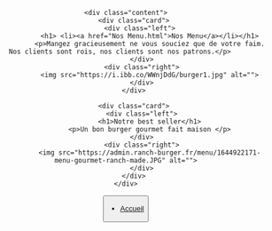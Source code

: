 <html lang="fr">
<head>
    <meta charset="UTF-8">
    <meta name="viewport" content="width=device-width, initial-scale=1.0">
    <title>Site Vitrine - The munch burger</title>
    <meta charset="utf-8">
    <link rel="stylesheet" href="style.css">
</head>
<body>
    <header>
<section class="main" id="produits">

    <div class="content">
        <div class="card">
            <div class="left"> 
                <h1> <li><a href="Nos Menu.html">Nos Menu</a></li></h1>
                <p>Mangez gracieusement ne vous souciez que de votre faim. Nos clients sont rois, nos clients sont nos patrons.</p>   
            </div>
            <div class="right">
                <img src="https://i.ibb.co/WWnjDdG/burger1.jpg" alt="">
            </div>
        </div>

        <div class="card">
            <div class="left">
                <h1>Notre best seller</h1>
                <p>Un bon burger gourmet fait maison </p>
            </div>
            <div class="right">
                <img src="https://admin.ranch-burger.fr/menu/1644922171-menu-gourmet-ranch-made.JPG" alt="">
            </div>
        </div>
    </div>
</section>
<button>
    <ul>
         <li><a href="newp.html">Accueil</a></li>
    </ul>
</button>
    </header>
